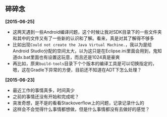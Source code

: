 
## 碎碎念

**[2015-06-25]**

- 这两天遇到一些Android编译问题，这个时候让我对SDK目录下的一些文件夹和其中的文件又有了一些新的认识和了解。看来，真是对其了解得不够多
- 比如出现`Could not create the Java Virtual Machine.`，我以为是给Android Studio分配的空间太大，以为这只是在Eclipse.ini里面会用到，鬼知道dx.bat里面也有设置这玩意，而且还是1024真是豪爽
- 再比如，原来`build-tools`目录下个个版本的编译工具是可以切换指定的，嗯，这在Gradle下异常的方便，目前还不知道在ADT下怎么处理？

**[2015-06-23]**

- 最近工作的事情真多，时间真少
- 之前的事情还没有开始和完成呢？
- 突发奇想，是不是的看看Stackoverflow上的问题，记录记录什么的
- 这样会不会觉得什么事情都想做，但是什么事情都没有去做好的感觉？